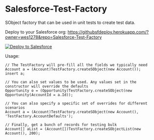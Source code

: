 Salesforce-Test-Factory
=======================

SObject factory that can be used in unit tests to create test data.

Deploy to your Salesforce org: https://githubsfdeploy.herokuapp.com/?owner=wes1278&repo=Salesforce-Test-Factory

<a href="https://githubsfdeploy.herokuapp.com?owner=wes1278&repo=Salesforce-Test-Factory">
  <img alt="Deploy to Salesforce"
       src="https://raw.githubusercontent.com/afawcett/githubsfdeploy/master/src/main/webapp/resources/img/deploy.png">
</a>

Usage:

    // The TestFactory will pre-fill all the fields we typically need
    Account a = (Account)TestFactory.createSObject(new Account());
    insert a;
    
    // You can also set values to be used. Any values set in the constructor will override the defaults
    Opportunity o = (Opportunity)TestFactory.createSObject(new Opportunity(AccountId = a.Id));
    
    // You can also specify a specific set of overrides for different scenarios
    Account a = (Account)TestFactory.createSObject(new Account(), 'TestFactory.AccountDefaults');
    
    // Finally, get a bunch of records for testing bulk
    Account[] aList = (Account[])TestFactory.createSObjectList(new Account(), 200);
